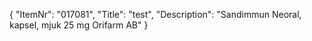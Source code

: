 {
  "ItemNr": "017081",
  "Title": "test",
  "Description": "Sandimmun Neoral, kapsel, mjuk 25 mg Orifarm AB"
}